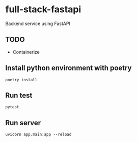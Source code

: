 # full-stack-fastapi

Backend service using FastAPI

## TODO

- Containerize

## Install python environment with poetry

```
poetry install
```

## Run test

```
pytest
```

## Run server

```
uvicorn app.main:app --reload
```
